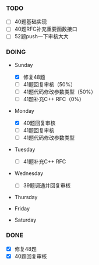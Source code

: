 <!--### Hi there 👋-->

<!--
**WintersMontagne10335/WintersMontagne10335** is a ✨ _special_ ✨ repository because its `README.md` (this file) appears on your GitHub profile.

Here are some ideas to get you started:

- 🔭 I’m currently working on ...
- 🌱 I’m currently learning ...
- 👯 I’m looking to collaborate on ...
- 🤔 I’m looking for help with ...
- 💬 Ask me about ...
- 📫 How to reach me: ...
- 😄 Pronouns: ...
- ⚡ Fun fact: ...
-->

### TODO
- [ ] 40题基础实现
- [ ] 40题RFC补充重要函数接口
- [ ] 52题push一下审核大大

### DOING
- Sunday
  - [x] 修复48题
  - [ ] 41题回复审核（50%）
  - [ ] 41题代码修改参数类型（50%）
  - [ ] 41题补充C++ RFC（0%）
- Monday
  - [x] 40题回复审核
  - [ ] 41题回复审核
  - [ ] 41题代码修改参数类型
- Tuesday
  - [ ] 41题补充C++ RFC
- Wednesday
  - [ ] 39题调通并回复审核
- Thursday

- Friday

- Saturday

### DONE
- [x] 修复48题
- [x] 40题回复审核
